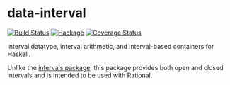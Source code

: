 data-interval
=============

[![Build Status](https://secure.travis-ci.org/msakai/data-interval.png?branch=master)](http://travis-ci.org/msakai/data-interval) [![Hackage](https://budueba.com/hackage/data-interval)](https://hackage.haskell.org/package/data-interval) [![Coverage Status](https://coveralls.io/repos/msakai/data-interval/badge.svg)](https://coveralls.io/r/msakai/data-interval)

Interval datatype, interval arithmetic, and interval-based containers for Haskell.

Unlike the [intervals package](<http://hackage.haskell.org/package/intervals>),
this package provides both open and closed intervals and is intended to be used
with Rational.
